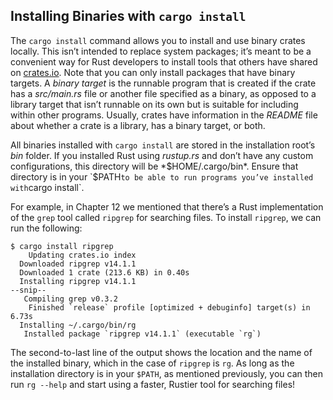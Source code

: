 <!-- Old link, do not remove -->

<a id="installing-binaries-from-cratesio-with-cargo-install"></a>

## Installing Binaries with `cargo install`

The `cargo install` command allows you to install and use binary crates
locally. This isn’t intended to replace system packages; it’s meant to be a
convenient way for Rust developers to install tools that others have shared on
[crates.io](https://crates.io/)<!-- ignore -->. Note that you can only install
packages that have binary targets. A _binary target_ is the runnable program
that is created if the crate has a _src/main.rs_ file or another file specified
as a binary, as opposed to a library target that isn’t runnable on its own but
is suitable for including within other programs. Usually, crates have
information in the _README_ file about whether a crate is a library, has a
binary target, or both.

All binaries installed with `cargo install` are stored in the installation
root’s _bin_ folder. If you installed Rust using _rustup.rs_ and don’t have any
custom configurations, this directory will be *$HOME/.cargo/bin*. Ensure that
directory is in your `$PATH` to be able to run programs you’ve installed with
`cargo install`.

For example, in Chapter 12 we mentioned that there’s a Rust implementation of
the `grep` tool called `ripgrep` for searching files. To install `ripgrep`, we
can run the following:

<!-- manual-regeneration
cargo install something you don't have, copy relevant output below
-->

```console
$ cargo install ripgrep
    Updating crates.io index
  Downloaded ripgrep v14.1.1
  Downloaded 1 crate (213.6 KB) in 0.40s
  Installing ripgrep v14.1.1
--snip--
   Compiling grep v0.3.2
    Finished `release` profile [optimized + debuginfo] target(s) in 6.73s
  Installing ~/.cargo/bin/rg
   Installed package `ripgrep v14.1.1` (executable `rg`)
```

The second-to-last line of the output shows the location and the name of the
installed binary, which in the case of `ripgrep` is `rg`. As long as the
installation directory is in your `$PATH`, as mentioned previously, you can
then run `rg --help` and start using a faster, Rustier tool for searching files!
